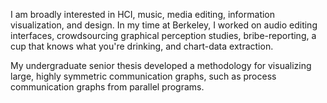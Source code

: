 I am broadly interested in HCI, music, media editing, information
visualization, and design. In my time at Berkeley, I worked on
audio editing interfaces, crowdsourcing graphical perception studies,
bribe-reporting, a cup that knows what you're drinking, and chart-data
extraction.

My undergraduate senior thesis developed a methodology for visualizing
large, highly symmetric communication graphs, such as process
communication graphs from parallel programs.

